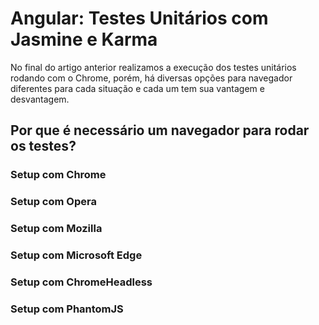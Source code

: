 # Angular: Testes Unitários com Jasmine e Karma

No final do artigo anterior realizamos a execução dos testes unitários rodando com o Chrome, porém, há diversas opções para navegador diferentes para cada situação e cada um tem sua vantagem e desvantagem.

## Por que é necessário um navegador para rodar os testes?

### Setup com Chrome

### Setup com Opera

### Setup com Mozilla

### Setup com Microsoft Edge

### Setup com ChromeHeadless

### Setup com PhantomJS
